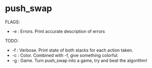 # push_swap

FLAGS:

* -e  : Errors. Print accurate description of errors

TODO:

* -f  : Verbose. Print state of both stacks for each action taken.
* -c  : Color. Combined with -f, give something colorful.
* -g  : Game. Turn push_swap into a game, try and beat the algorithm!
